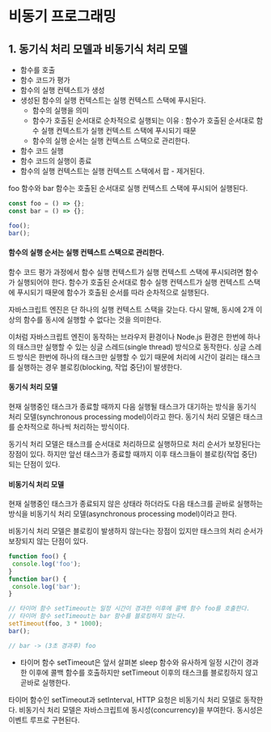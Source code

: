 # 비동기 프로그래밍

## 1. 동기식 처리 모델과 비동기식 처리 모델

- 함수를 호출
- 함수 코드가 평가
- 함수의 실행 컨텍스트가 생성
- 생성된 함수의 실행 컨텍스트는 실행 컨텍스트 스택에 푸시된다.
  - 함수의 실행을 의미
  - 함수가 호출된 순서대로 순차적으로 실행되는 이유 : 함수가 호출된 순서대로 함수 실행 컨텍스트가 실행 컨텍스트 스택에 푸시되기 때문
  - 함수의 실행 순서는 실행 컨텍스트 스택으로 관리한다.
- 함수 코드 실행
- 함수 코드의 실행이 종료
- 함수의 실행 컨텍스트는 실행 컨텍스트 스택에서 팝 - 제거된다.



foo 함수와 bar 함수는 호출된 순서대로 실행 컨텍스트 스택에 푸시되어 실행된다.

```javascript
const foo = () => {};
const bar = () => {};

foo();
bar();
```



#### 함수의 실행 순서는 실행 컨텍스트 스택으로 관리한다.

함수 코드 평가 과정에서 함수 실행 컨텍스트가 실행 컨텍스트 스택에 푸시되려면 함수가 실행되어야 한다. 함수가 호출된 순서대로 함수 실행 컨텍스트가 실행 컨텍스트 스택에 푸시되기 때문에 함수가 호출된 순서를 따라 순차적으로 실행된다.

자바스크립트 엔진은 단 하나의 실행 컨텍스트 스택을 갖는다. 다시 말해, 동시에 2개 이상의 함수를 동시에 실행할 수 없다는 것을 의미한다.

이처럼 자바스크립트 엔진이 동작하는 브라우저 환경이나 Node.js 환경은 한번에 하나의 태스크만 실행할 수 있는 싱글 스레드(single thread) 방식으로 동작한다. 싱글 스레드 방식은 한번에 하나의 태스크만 실행할 수 있기 때문에 처리에 시간이 걸리는 태스크를 실행하는 경우 블로킹(blocking, 작업 중단)이 발생한다.



#### 동기식 처리 모델

현재 실행중인 태스크가 종료할 때까지 다음 실행될 태스크가 대기하는 방식을 동기식 처리 모델(synchronous processing model)이라고 한다. 동기식 처리 모델은 태스크를 순차적으로 하나씩 처리하는 방식이다.

동기식 처리 모델은 태스크를 순서대로 처리하므로 실행하므로 처리 순서가 보장된다는 장점이 있다. 하지만 앞선 태스크가 종료할 때까지 이후 태스크들이 블로킹(작업 중단)되는 단점이 있다.



#### 비동기식 처리 모델

현재 실행중인 태스크가 종료되지 않은 상태라 하더라도 다음 태스크를 곧바로 실행하는 방식을 비동기식 처리 모델(asynchronous processing model)이라고 한다.

비동기식 처리 모델은 블로킹이 발생하지 않는다는 장점이 있지만 태스크의 처리 순서가 보장되지 않는 단점이 있다.

```javascript
function foo() {
 console.log('foo');
}
function bar() {
 console.log('bar');
}

// 타이머 함수 setTimeout는 일정 시간이 경과한 이후에 콜백 함수 foo를 호출한다.
// 타이머 함수 setTimeout는 bar 함수를 블로킹하지 않는다.
setTimeout(foo, 3 * 1000);
bar();

// bar -> (3초 경과후) foo
```

- 타이머 함수 setTimeout은 앞서 살펴본 sleep 함수와 유사하게 일정 시간이 경과한 이후에 콜백 함수를 호출하지만 setTimeout 이후의 태스크를 블로킹하지 않고 곧바로 실행한다. 



타이머 함수인 setTimeout과 setInterval, HTTP 요청은 비동기식 처리 모델로 동작한다. 비동기식 처리 모델은 자바스크립트에 동시성(concurrency)을 부여한다. 동시성은 이벤트 루프로 구현된다.


